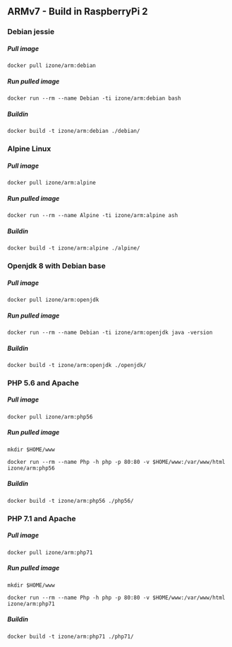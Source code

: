 ## ARMv7 - Build in RaspberryPi 2

### Debian jessie
##### Pull image
```
docker pull izone/arm:debian
```
##### Run pulled image
```
docker run --rm --name Debian -ti izone/arm:debian bash
```
##### Buildin
```
docker build -t izone/arm:debian ./debian/
```

### Alpine Linux
##### Pull image
```
docker pull izone/arm:alpine
```
##### Run pulled image
```
docker run --rm --name Alpine -ti izone/arm:alpine ash
```
##### Buildin
```
docker build -t izone/arm:alpine ./alpine/
```

### Openjdk 8 with Debian base
##### Pull image
```
docker pull izone/arm:openjdk
```
##### Run pulled image
```
docker run --rm --name Debian -ti izone/arm:openjdk java -version
```
##### Buildin
```
docker build -t izone/arm:openjdk ./openjdk/
```

### PHP 5.6 and Apache
##### Pull image
```
docker pull izone/arm:php56
```
##### Run pulled image
```
mkdir $HOME/www

docker run --rm --name Php -h php -p 80:80 -v $HOME/www:/var/www/html izone/arm:php56
```
##### Buildin
```
docker build -t izone/arm:php56 ./php56/
```

### PHP 7.1 and Apache
##### Pull image
```
docker pull izone/arm:php71
```
##### Run pulled image
```
mkdir $HOME/www

docker run --rm --name Php -h php -p 80:80 -v $HOME/www:/var/www/html izone/arm:php71
```
##### Buildin
```
docker build -t izone/arm:php71 ./php71/
```
